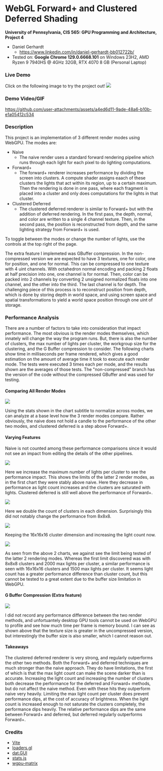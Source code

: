 WebGL Forward+ and Clustered Deferred Shading
======================

**University of Pennsylvania, CIS 565: GPU Programming and Architecture, Project 4**

* Daniel Gerhardt
  * https://www.linkedin.com/in/daniel-gerhardt-bb012722b/
* Tested on: **Google Chrome 129.0.6668.101** on
  Windows 23H2, AMD Ryzen 9 7940HS @ 4GHz 32GB, RTX 4070 8 GB (Personal Laptop)

### Live Demo

Click on the following image to try the project out!
[![](img/thumb.png)](http://dgerh.github.io/Project4-WebGPU-Forward-Plus-and-Clustered-Deferred)

### Demo Video/GIF

https://github.com/user-attachments/assets/a4ed6d11-9ade-48a6-b10b-e1a05412c534

### Description

This project is an implementation of 3 different render modes using WebGPU. The modes are:
- Naive
  - The naive render uses a standard forward rendering pipeline which runs through each light for each pixel to do lighting computations.
- Forward+
  - The forward+ renderer increases performance by dividing the screen into clusters. A compute shader assigns eaach of these clusters the lights that act within its region, up to a certain maximum. Then the rendering is done in one pass, where each fragment is placed into a cluster and only does computations for the lights in that cluster.
- Clustered Deferred
  - The clustered deferred renderer is similar to Forward+ but with the addition of deferred rendering. In the first pass, the depth, normal, and color are written to a single 4 channel texture. Then, in the second pass, the position is reconstructed from depth, and the same lighting strategy from Forward+ is used.

To toggle between the modes or change the number of lights, use the controls at the top right of the page.

The extra feature I implemeted was GBuffer compression. In the non-compressed version we are expected to have 3 textures, one for color, one for position, and one for normal. This can be compressed to one texture with 4 uint channels. With octahedron normal encoding and packing 2 floats at half precision into one, one channel is for normal. Then, color can be packed into 2 channels by converting 2 unsigned normalized floats into one channel, and the other into the third. The last channel is for depth. The challenging piece of this process is to reconstruct position from depth, which is done by storing depth in world space, and using screen space and spatial transformations to yield a world space position through one uint of storage.

### Performance Analysis

There are a number of factors to take into consideration that impact performance. The most obvious is the render modes themselves, which innately will change the way the program runs. But, there is also the number of clusters, the max number of lights per cluster, the workgroup size for the clustering, and the G Buffer compression to consider. The following charts show time in milliseconds per frame rendered, which gives a good estimation on the amount of average time it took to execute each render mode. The tests were executed 3 times each per mode, and the results shown are the averages of those tests. The "non-compressed" branch has the version of the code without the compressed GBuffer and was used for testing.

#### Comparing All Render Modes

![](img/chart1.png)

Using the stats shown in the chart subtitle to normalize across modes, we can analyze at a base level how the 3 render modes compare. Rather obviously, the naive does not hold a candle to the performance of the other two modes, and clustered deferred is a step above Forward+.

#### Varying Features

Naive is not counted among these performance comparisons since it would not see an impact from editing the details of the other pipelines.

![](img/chart2.png)

Here we increase the maximum number of lights per cluster to see the performance impact. This shows the limits of the latter 2 render modes, as in the first chart they were stably above naive. Here they decrease in performance as light count increases and the clusters are saturated with lights. Clustered deferred is still well above the performance of Forward+.

![](img/chart3.png)

Here we double the count of clusters in each dimension. Surprisingly this did not notably change the performance from 8x8x8.

![](img/chart4.png)

Keeping the 16x16x16 cluster dimension and increasing the light count now. 

![](img/chart5.png)

As seen from the above 2 charts, we against see the limit being tested of the latter 2 rendering modes. Whereas the first limit discovered was with 8x8x8 clusters and 2000 max lights per cluster, a similar performance is seen with 16x16x16 clusters and 1500 max lights per cluster. It seems light count has a greater performance difference than cluster count, but this cannot be tested to a great extent due to the buffer size limitation in WebGPU.

#### G Buffer Compression (Extra feature)

![](img/chart6.png)

I did not record any performance difference between the two render methods, and unfortuantely desktop GPU tools cannot be used on WebGPU to profile and see how much time per frame is memory bound. I can see as shown above that the texture size is greater in the uncompressed version, but interestingly the buffer size is also smaller, which I cannot reason out.

#### Takeaways

The clustered deferred renderer is very strong, and regularly outperforms the other two methods. Both the Forward+ and deferred techniques are much stronger than the naive approach. They do have limitations, the first of which is that the max light count can make the scene darker than is accurate. Increasing the light count and increasing the number of clusters both decrease the performance for the deferred and Forward+ methods, but do not affect the naive method. Even with these hits they outperform naive very heavily. Limiting the max light count per cluster does prevent performance dips, at the cost of accuracy of brightness. When the light count is increased enough to not saturate the clusters completely, the performance dips heavily. The relative performance dips are the same between Forward+ and deferred, but deferred regularly outperforms Forward+.

### Credits

- [Vite](https://vitejs.dev/)
- [loaders.gl](https://loaders.gl/)
- [dat.GUI](https://github.com/dataarts/dat.gui)
- [stats.js](https://github.com/mrdoob/stats.js)
- [wgpu-matrix](https://github.com/greggman/wgpu-matrix)
